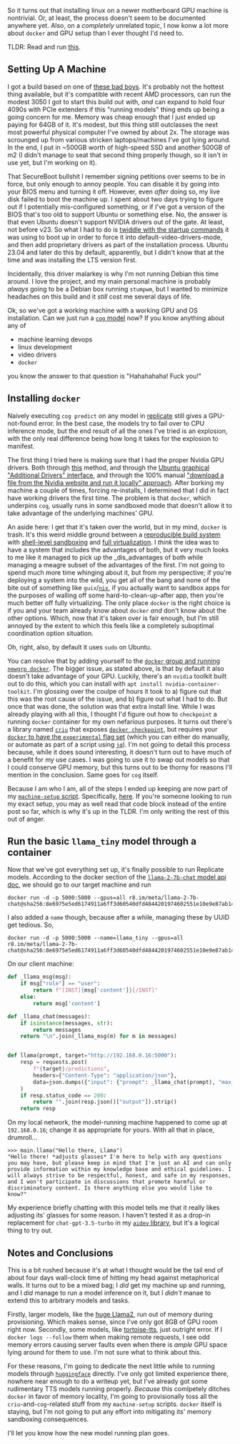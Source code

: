 So it turns out that installing linux on a newer motherboard GPU machine is nontrivial. Or, at least, the process doesn't seem to be documented anywhere yet. Also, on a _completely_ unrelated topic, I now konw a lot more about `docker` and GPU setup than I ever thought I'd need to.

TLDR: Read and run [this](https://github.com/inaimathi/machine-setup/blob/master/machine-root-setup.sh#L36-L48).

## Setting Up A Machine

I got a build based on one of [these bad boys](https://us.msi.com/Motherboard/PRO-B550M-VC-WIFI/support). It's probably not the hottest thing available, but it's compatible with recent AMD processors, can run the modest 3050 I got to start this build out with, _and_ can expand to hold four 4090s with PCIe extenders if this "running models" thing ends up being a going concern for me. Memory was cheap enough that I just ended up paying for 64GB of it. It's modest, but this thing still outclasses the next most powerful physical computer I've owned by about 2x. The storage was scrounged up from various stricken laptops/machines I've got lying around. In the end, I put in ~500GB worth of high-speed SSD and another 500GB of m2 (I didn't manage to seat that second thing properly though, so it isn't in use yet, but I'm working on it).

That SecureBoot bullshit I remember signing petitions over seems to be in force, but only enough to annoy people. You can disable it by going into your BIOS menu and turning it off. However, even _after_ doing so, my live disk failed to boot the machine up. I spent about two days trying to figure out if I potentially mis-configured something, or if I've got a version of the BIOS that's too old to support Ubuntu or something else. No, the answer is that even Ubuntu doesn't support NVIDIA drivers out of the gate. At least, not before v23. So what I had to do is [twiddle with the startup commands](https://askubuntu.com/questions/1488382/boot-from-live-usb-on-pro-b550m-vc-wifi) it was using to boot up in order to force it into default-video-drivers-mode, and then add proprietary drivers as part of the installation process. Ubuntu 23.04 and later do this by default, apparently, but I didn't know that at the time and was installing the LTS version first.

Incidentally, this driver malarkey is why I'm not running Debian this time around. I love the project, and my main personal machine is probably _always_ going to be a Debian box running `stumpwm`, but I wanted to minimize headaches on this build and it _still_ cost me several days of life.

Ok, so we've got a working machine with a working GPU and OS installation. Can we just run a [`cog` model](https://github.com/replicate/cog/blob/main/docs/deploy.md) now? If you know anything about any of

- machine learning devops
- linux development
- video drivers
- `docker`

you know the answer to that question is "Hahahahaha! Fuck you!"

## Installing `docker`

Naively executing `cog predict` on any model in [replicate](https://replicate.com) still gives a GPU-not-found error. In the best case, the models try to fail over to CPU inference mode, but the end result of all the ones I've tried is an explosion, with the only real difference being how long it takes for the explosion to manifest.

The first thing I tried here is making sure that I had the proper Nvidia GPU drivers. Both through [this](https://askubuntu.com/questions/1459296/how-to-properly-install-nvidia-rtx-drivers-in-ubuntu-22-04-lts) method, and through the [Ubuntu graphical "Additional Drivers" interface](https://www.linuxcapable.com/install-nvidia-drivers-on-ubuntu-linux/), and through the 100% manual ["download a file from the Nvidia website and run it locally" approach](https://unix.stackexchange.com/questions/440840/how-to-unload-kernel-module-nvidia-drm). After borking my machine a couple of times, forcing re-installs, I determined that I did in fact have working drivers the first time. The problem is that `docker`, which underpins `cog`, usually runs in some sandboxed mode that doesn't allow it to take advantage of the underlying machines' GPU.

An aside here: I get that it's taken over the world, but in my mind, `docker` is trash. It's this weird middle ground between a [reproducible build system](https://guix.gnu.org/) with [shell-level sandboxing](https://guix.gnu.org/manual/en/html_node/Invoking-guix-shell.html) and [full virtualization](https://www.virtualbox.org/). I _think_ the idea was to have a system that includes the advantages of both, but it very much looks to me like it managed to pick up the _dis_advantages of both while managing a meagre subset of the advantages of the first. I'm not going to spend much more time whinging about it, but from my perspective; if you're deploying a system into the wild, you get all of the bang and none of the bite out of something like `guix`/[`nix`](https://nixos.org/guides/how-nix-works), if you actually want to sandbox apps for the purposes of walling off some hard-to-clean-up-after app, then you're much better off fully virtualizing. The only place `docker` is the right choice is if you and your team already know about `docker` _and_ don't know about the other options. Which, now that it's taken over is fair enough, but I'm still annoyed by the extent to which this feels like a completely suboptimal coordination option situation.

Oh, right, also, by default it uses `sudo` on Ubuntu.

You can resolve that by adding yourself to the [`docker` group and running `newgrp docker`](https://docs.docker.com/engine/install/linux-postinstall/). The bigger issue, as stated above, is that by default it also doesn't take advantage of your GPU. Luckily, there's an `nvidia` toolkit built out to do this, which you can install with `apt install nvidia-container-toolkit`. I'm glossing over the coulpe of hours it took to a) figure out that this was the root cause of the issue, and b) figure out what I had to do. But once that was done, the solution was that extra install line. While I was already playing with all this, I thought I'd figure out how to `checkpoint` a running `docker` container for my own nefarious purposes. It turns out there's a library named [`criu`](https://launchpad.net/~criu/+archive/ubuntu/ppa) that exposes [`docker checkpoint`](https://docs.docker.com/engine/reference/commandline/checkpoint/), but requires your [`docker` to have the `experimental` flag set](https://thenewstack.io/how-to-enable-docker-experimental-features-and-encrypt-your-login-credentials/) (which you can either do manually, or automate as part of a script using [`jq`](https://unix.stackexchange.com/questions/735757/how-to-add-a-key-value-pair-into-a-json-file-with-jq/735762#735762)). I'm not going to detail this process because, while it does sound interesting, it doesn't turn out to have much of a benefit for my use cases. I was going to use it to swap out models so that I could conserve GPU memory, but this turns out to be thorny for reasons I'll mention in the conclusion. Same goes for `cog` itself.

Because I am who I am, all of the steps I ended up keeping are now part of my [`machine-setup` script](https://github.com/inaimathi/machine-setup). Specifically, [here](https://github.com/inaimathi/machine-setup/blob/master/machine-root-setup.sh#L36-L48). If you're someone looking to run my exact setup, you may as well read that code block instead of the entire post so far, which is why it's up in the TLDR. I'm only writing the rest of this out of anger.

## Run the basic `llama_tiny` model through a container

Now that we've got everything set up, it's finally possible to run Replicate models. According to the docker section of the [`llama-2-7b-chat` model api doc](https://replicate.com/meta/llama-2-7b-chat/api), we should go to our target machine and run

```
docker run -d -p 5000:5000 --gpus=all r8.im/meta/llama-2-7b-chat@sha256:8e6975e5ed6174911a6ff3d60540dfd4844201974602551e10e9e87ab143d81e
```

I also added a `name` though, because after a while, managing these by UUID get tedious. So,

```
docker run -d -p 5000:5000 --name=llama_tiny --gpus=all r8.im/meta/llama-2-7b-chat@sha256:8e6975e5ed6174911a6ff3d60540dfd4844201974602551e10e9e87ab143d81e
```

On our client machine:

```python
def _llama_msg(msg):
    if msg["role"] == "user":
        return f"[INST]{msg['content']}[/INST]"
    else:
        return msg['content']

def _llama_chat(messages):
    if isinstance(messages, str):
        return messages
    return "\n".join(_llama_msg(m) for m in messages)


def llama(prompt, target="http://192.168.0.16:5000"):
    resp = requests.post(
        f"{target}/predictions",
        headers={"Content-Type": "application/json"},
        data=json.dumps({"input": {"prompt": _llama_chat(prompt), "max_new_tokens": "1800"}})
    )
    if resp.status_code == 200:
        return "".join(resp.json()["output"]).strip()
    return resp
```

On my local network, the model-running machine happened to come up at `192.168.0.16`; change it as appropriate for yours. With all that in place, drumroll...

```
>>> main.llama("Hello there, Llama")
"Hello there! *adjusts glasses* I'm here to help with any questions you may have, but please keep in mind that I'm just an AI and can only provide information within my knowledge base and ethical guidelines. I will always strive to be respectful, honest, and safe in my responses, and I won't participate in discussions that promote harmful or discriminatory content. Is there anything else you would like to know?"
```

My experience briefly chatting with this model tells me that it really likes adjusting its' glasses for some reason. I haven't tested it as a drop-in replacement for `chat-gpt-3.5-turbo` in my [`aidev` library](https://github.com/inaimathi/machine-setup/blob/master/emacs/aidev.el), but it's a logical thing to try out.

## Notes and Conclusions

This is a bit rushed because it's at what I thought would be the tail end of about four days wall-clock time of hitting my head against metaphorical walls. It turns out to be a mixed bag; I _did_ get my machine up and running, and I _did_ manage to run a model inference on it, but I _didn't_ manae to extend this to arbitrary models and tasks.

Firstly, larger models, like the [huge Llama2](https://replicate.com/meta/llama-2-70b-chat), run out of memory during provisioning. Which makes sense, since I've only got 8GB of GPU room right now. Secondly, some models, like [tortoise-tts](https://replicate.com/afiaka87/tortoise-tts), just outright error. If I `docker logs --follow` them when making remote requests, I see odd memory errors causing server faults even when there is _ample_ GPU space lying around for them to use. I'm not sure what to think about this.

For these reasons, I'm going to dedicate the next little while to running models through [`huggingface`](https://huggingface.co/) directly. I've only got limited experience there, nowhere near enough to do a writeup yet, but I've already got some rudimentary TTS models running properly. _Because_ this comlpetely ditches `docker` in favor of memory locality, I'm going to provisionally toss all the `criu`-and-`cog`-related stuff from my `machine-setup` scripts. `docker` itself is staying, but I'm not going to put any effort into mitigating its' memory sandboxing consequences.

I'll let you know how the new model running plan goes.

